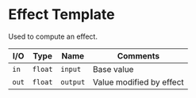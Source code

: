 # Effect Template
Used to compute an effect.

| I/O  | Type     | Name        | Comments |
|------|----------|-------------|----------|
| `in` | `float`  | `input`     | Base value |
| `out`| `float`  | `output`    | Value modified by effect |
